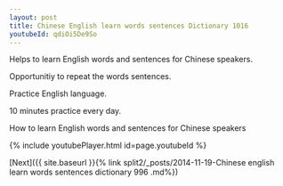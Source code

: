```yaml
---
layout: post
title: Chinese English learn words sentences Dictionary 1016 
youtubeId: qdiOi5De9So
---
```

 
 
Helps to learn English words and sentences for Chinese speakers.

Opportunitiy to repeat the words sentences. 

Practice English language. 
 
10 minutes practice every day. 
 
How to learn English words and sentences for Chinese speakers 
 
{% include youtubePlayer.html id=page.youtubeId %}
 
 
[Next]({{ site.baseurl }}{% link  split2/_posts/2014-11-19-Chinese english learn words sentences dictionary 996 .md%})
 
